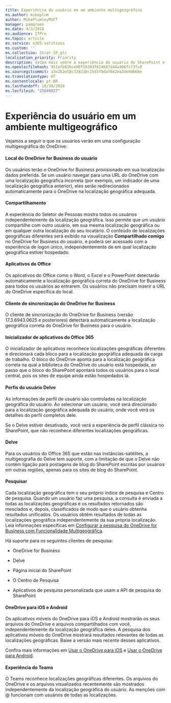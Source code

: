 ```yaml
---
title: Experiência do usuário em um ambiente multigeográfico
ms.author: mikeplum
author: MikePlumleyMSFT
manager: pamgreen
ms.date: 4/3/2018
ms.audience: ITPro
ms.topic: article
ms.service: o365-solutions
ms.custom: ''
ms.collection: Strat_SP_gtc
localization_priority: Priority
description: Saiba mais sobre a experiência do usuário do SharePoint e do OneDrive em um ambiente multigeográfico.
ms.openlocfilehash: 951efb636ce00f59393f624687d44a406fcf3fc0
ms.sourcegitcommit: a3e2b2e58c328238c15d3f9daf042ea3de9d66be
ms.translationtype: HT
ms.contentlocale: pt-BR
ms.lasthandoff: 10/30/2018
ms.locfileid: "25849827"
---
```

# <a name="user-experience-in-a-multi-geo-environment"></a>Experiência do usuário em um ambiente multigeográfico

Vejamos a seguir o que os usuários verão em uma configuração multigeográfica do OneDrive:

#### <a name="users-onedrive-for-business-location"></a>Local do OneDrive for Business do usuário

Os usuários terão o OneDrive for Business provisionado em sua localização dados preferida. Se um usuário navegar para uma URL do OneDrive com uma localização geográfica incorreta (por exemplo, um indicador de uma localização geográfica anterior), eles serão redirecionados automaticamente para o OneDrive na localização geográfica adequada.

#### <a name="sharing"></a>Compartilhamento

A experiência do Seletor de Pessoas mostra todos os usuários independentemente da localização geográfica. Isso permite que um usuário compartilhe com outro usuário, em sua mesma localização geográfica ou em qualquer outra localização do seu locatário. O conteúdo de localizações geográficas diferentes será exibido na visualização **Compartilhado comigo** no OneDrive for Business do usuário, e poderá ser acessado com a experiência de logon único, independentemente de em qual localização geográfica estiver hospedado.

#### <a name="office-applications"></a>Aplicativos do Office

Os aplicativos do Office como o Word, o Excel e o PowerPoint detectarão automaticamente a localização geográfica correta do OneDrive for Business para todos os usuários ao entrarem. Os usuários não precisam inserir a URL do OneDrive específica do local.

#### <a name="onedrive-for-business-sync-client"></a>Cliente de sincronização do OneDrive for Business

O cliente de sincronização do OneDrive for Business (versão 17.3.6943.0625 e posteriores) detectará automaticamente a localização geográfica correta do OneDrive for Business para o usuário.

#### <a name="office-365-app-launcher"></a>Inicializador de aplicativos do Office 365

O inicializador de aplicativos reconhece localizações geográficas diferentes e direcionará cada bloco para a localização geográfica adequada da carga de trabalho. O bloco do OneDrive aponta para a localização geográfica correta na qual a biblioteca do OneDrive do usuário está hospedada, ao passo que o bloco do SharePoint apontará todos os usuários para o local central, pois os sites de equipe ainda estão hospedados lá.

#### <a name="delve-user-profiles"></a>Perfis do usuário Delve

As informações de perfil de usuário são controladas na localização geográfica do usuário. Ao selecionar um usuário, você será direcionado para a localização geográfica adequada do usuário, onde você verá os detalhes do perfil completos dele.

Se o Delve estiver desativado, você verá a experiência de perfil clássica no SharePoint, que não reconhece diferentes localizações geográficas.

#### <a name="delve"></a>Delve

Para os usuários do Office 365 que estão nas instâncias-satélites, a multigeografia do Delve tem suporte, com a limitação de que o Delve não contém ligação para postagens de blog do SharePoint escritas por usuários em outras regiões, apenas para os sites de blog do SharePoint.

#### <a name="search"></a>Pesquisar

Cada localização geográfica tem o seu próprio índice de pesquisa e Centro de pesquisa. Quando um usuário faz uma pesquisa, a consulta é enviada a todas as localizações geográficas e os resultados retornados são mesclados e, depois, classificados de modo que o usuário obtenha resultados unificados. Os usuários obtêm resultados de todas as localizações geográfica independentemente da sua própria localização. Leia informações específicas em [Configurar a pesquisa do OneDrive for Business com Funcionalidade Multigeográfica](configure-search-for-multi-geo.md).

Há suporte para os seguintes clientes de pesquisa:

-   OneDrive for Business

-   Delve

-   Página inicial do SharePoint

-   O Centro de Pesquisa

-   Aplicativos de pesquisa personalizada que usam a API de pesquisa do SharePoint

#### <a name="onedrive-ios-and-android"></a>OneDrive para iOS e Android 

Os aplicativos móveis do OneDrive para iOS e Android mostrarão os seus arquivos do OneDrive e arquivos compartilhados com você, independentemente da localização geográfica deles. A pesquisa dos aplicativos móveis do OneDrive mostrará resultados relevantes de todas as localizações geográficas. Baixe a versão mais recente desses aplicativos.

Confira mais informações em [Usar o OneDrive para iOS](https://support.office.com/article/08d5c5b2-ccc6-40eb-a244-fe3597a3c247) e [Usar o OneDrive para Android](https://support.office.com/article/eee1d31c-792d-41d4-8132-f9621b39eb36).

#### <a name="teams-experience"></a>Experiência do Teams

O Teams reconhece localizações geográficas diferentes. Os arquivos do OneDrive e os arquivos visualizados recentemente são mostrados independentemente da localização geográfica do usuário. As menções com @ funcionam com usuários de todas as localizações.

